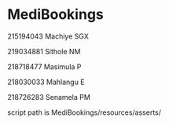 # MediBookings
215194043 Machiye SGX 

219034881 Sithole NM 

218718477 Masimula P

218030033 Mahlangu E

218726283 Senamela PM

script path is MediBookings/resources/asserts/
